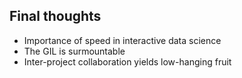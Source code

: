 Final thoughts
--------------

*  Importance of speed in interactive data science
*  The GIL is surmountable
*  Inter-project collaboration yields low-hanging fruit
